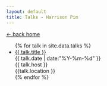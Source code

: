 ```yaml
---
layout: default
title: Talks - Harrison Pim
---
```


<div>
    <a class="link dim gray" href="/">← back home</a>
</div>
<div>
<ul class="list pl0">
    {% for talk in site.data.talks %}
    <li class="pb3">
        <a class="f2 lh-title link dim black b" href="{{ talk.url }}">{{ talk.title }}</a>
        <div>
            {{ talk.date | date:"%Y-%m-%d" }}
        </div>
        <div>
            {{ talk.host }}
        </div>
        <div>
            {{talk.location }}
        </div>
    </li>
    {% endfor %}
</ul>
</div>
